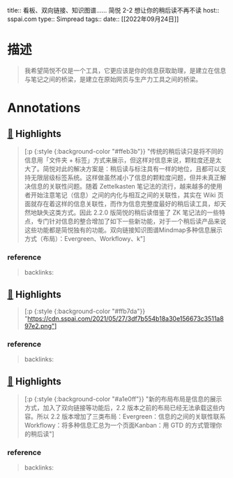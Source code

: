 title:: 看板、双向链接、知识图谱…… 简悦 2-2 想让你的稍后读不再不读
host:: sspai.com
type:: Simpread
tags:: 
date:: [[2022年09月24日]]


# 描述
> 我希望简悦不仅是一个工具，它更应该是你的信息获取助理，是建立在信息与笔记之间的桥梁，是建立在原始网页与生产力工具之间的桥梁。



# Annotations

## [📌](<http://localhost:7026/unread/4#id=1664008720665>) Highlights 
> [:p {:style {:background-color "#ffeb3b"}} "传统的稍后读只是将不同的信息用「文件夹 + 标签」方式来展示，但这样对信息来说，颗粒度还是太大了。简悦对此的解决方案是：稍后读与标注具有一样的地位，且都可以支持无限层级标签系统。这样做虽然减小了信息的颗粒度问题，但并未真正解决信息的关联性问题。随着 Zettelkasten 笔记法的流行，越来越多的使用者开始注意笔记（信息）之间的内化与相互之间的关联性，其实在 Wiki 页面就存在着这样的信息关联性，而作为信息完整度最好的稍后读工具，却天然地缺失这类方式。因此 2.2.0 版简悦的稍后读借鉴了 ZK 笔记法的一些特点，专门针对信息的整合增加了如下一些新功能，对于一个稍后读产品来说这些功能都是简悦独有的功能。双向链接知识图谱Mindmap多种信息展示方式（布局）：Evergreen、Workflowy、k"]

### reference


> backlinks: 

## [📌](<http://localhost:7026/unread/4#id=1664008727659>) Highlights 
> [:p {:style {:background-color "#ffb7da"}} "https://cdn.sspai.com/2021/05/27/3df7b554b18a30e156673c3511a897e2.png"]

### reference


> backlinks: 

## [📌](<http://localhost:7026/unread/4#id=1664008742365>) Highlights 
> [:p {:style {:background-color "#a1e0ff"}} "新的布局布局是信息的展示方式，加入了双向链接等功能后，2.2 版本之前的布局已经无法承载这些内容。所以 2.2 版本增加了三类布局：Evergreen：信息的之间的关联性联系Workflowy：将多种信息汇总为一个页面Kanban：用 GTD 的方式管理你的稍后读"]

### reference


> backlinks: 

